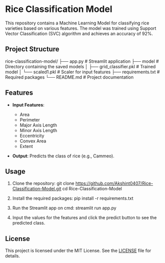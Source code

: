 # Rice Classification Model

This repository contains a Machine Learning Model for classifying rice varieties based on various features. The model was trained using Support Vector Classification (SVC) algorithm and achieves an accuracy of 92%.

## Project Structure
rice-classification-model/
├── app.py                # Streamlit application
├── model                 # Directory containing the saved models
│   ├── grid_classifier.pkl  # Trained model
│   └── scaled1.pkl          # Scaler for input features
├── requirements.txt      # Required packages
└── README.md             # Project documentation


## Features

- **Input Features**: 
  - Area
  - Perimeter
  - Major Axis Length
  - Minor Axis Length
  - Eccentricity
  - Convex Area
  - Extent

- **Output**: Predicts the class of rice (e.g., Cammeo).

## Usage

1. Clone the repository:
git clone https://github.com/Akshint0407/Rice-Classification-Model.git
cd Rice-Classification-Model


2. Install the required packages:
pip install -r requirements.txt

3. Run the Streamlit app on cmd:
streamlit run app.py


4. Input the values for the features and click the predict button to see the predicted class.

## License

This project is licensed under the MIT License. See the [LICENSE](LICENSE) file for details.
